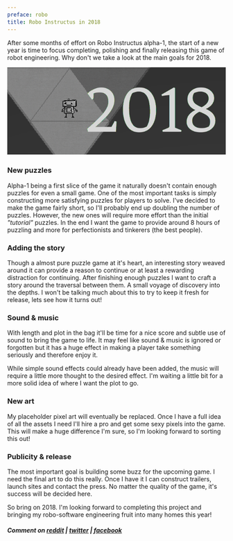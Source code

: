 ```yaml
---
preface: robo
title: Robo Instructus in 2018
---
```


After some months of effort on Robo Instructus alpha-1, the start of a new year is time to focus completing, polishing and finally releasing this game of robot engineering. Why don't we take a look at the main goals for 2018.

![](/assets/2018-01-05/ri-2018.png "Robo Instructus 2018 plans")

### New puzzles
Alpha-1 being a first slice of the game it naturally doesn't contain enough puzzles for even a small game. One of the most important tasks is simply constructing more satisfying puzzles for players to solve. I've decided to make the game fairly short, so I'll probably end up doubling the number of puzzles. However, the new ones will require more effort than the initial _"tutorial"_ puzzles. In the end I want the game to provide around 8 hours of puzzling and more for perfectionists and tinkerers (the best people).

### Adding the story
Though a almost pure puzzle game at it's heart, an interesting story weaved around it can provide a reason to continue or at least a rewarding distraction for continuing. After finishing enough puzzles I want to craft a story around the traversal between them. A small voyage of discovery into the depths. I won't be talking much about this to try to keep it fresh for release, lets see how it turns out!

### Sound & music
With length and plot in the bag it'll be time for a nice score and subtle use of sound to bring the game to life. It may feel like sound & music is ignored or forgotten but it has a huge effect in making a player take something seriously and therefore enjoy it.

While simple sound effects could already have been added, the music will require a little more thought to the desired effect. I'm waiting a little bit for a more solid idea of where I want the plot to go.

### New art
My placeholder pixel art will eventually be replaced. Once I have a full idea of all the assets I need I'll hire a pro and get some sexy pixels into the game. This will make a huge difference I'm sure, so I'm looking forward to sorting this out!

### Publicity & release
The most important goal is building some buzz for the upcoming game. I need the final art to do this really. Once I have it I can construct trailers, launch sites and contact the press. No matter the quality of the game, it's success will be decided here.

So bring on 2018. I'm looking forward to completing this project and bringing my robo-software engineering fruit into many homes this year!

##### Comment on [reddit](https://www.reddit.com/r/devblogs/comments/7obiu8/robo_instructus_plans_for_2018/) | [twitter](https://twitter.com/bigabgames/status/949286742779219969) | [facebook](https://www.facebook.com/bigabgames/posts/1733986373355409)
